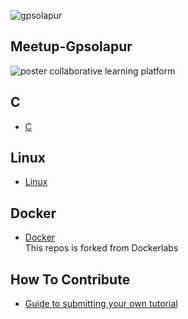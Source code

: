 ![gpsolapur](https://github.com/meetupgpsolapur/Meetup-Gpsolapur/blob/master/cropped-New-Doc-2017-03-10_1_1494348440680-278x300-1.png)
## Meetup-Gpsolapur
![poster](https://github.com/meetupgpsolapur/Meetup-Gpsolapur/blob/master/gp%20solapur.jpg)
collaborative learning platform
## C
- [C](https://github.com/meetupgpsolapur/C-Programming/blob/master/Part-1_README.md)<br>
## Linux
- [Linux](https://github.com/meetupgpsolapur/Linux/blob/master/README.md)<br>
## Docker
- [Docker](https://github.com/meetupgpsolapur/dockerlabs)<br>
 This repos is forked from Dockerlabs

## How To Contribute 
 - [Guide to submitting your own tutorial](https://github.com/meetupgpsolapur/Meetup-Gpsolapur/blob/master/CONTRIBUTING.md)
